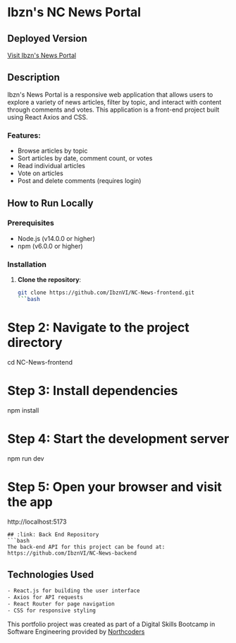 # Ibzn's NC News Portal 
## Deployed Version
[Visit Ibzn's News Portal](https://main--ibzn-frontend-news.netlify.app/)
## Description
Ibzn's News Portal is a responsive web application that allows users to explore a variety of news articles, filter by topic, and interact with content through comments and votes. This application is a front-end project built using React Axios and CSS.
### Features:
- Browse articles by topic
- Sort articles by date, comment count, or votes
- Read individual articles
- Vote on articles
- Post and delete comments (requires login)
## How to Run Locally
### Prerequisites
- Node.js (v14.0.0 or higher)
- npm (v6.0.0 or higher)
### Installation
1. **Clone the repository**:
   ```bash
   git clone https://github.com/IbznVI/NC-News-frontend.git
   ```bash
# Step 2: Navigate to the project directory
cd NC-News-frontend
# Step 3: Install dependencies
npm install
# Step 4: Start the development server
npm run dev
# Step 5: Open your browser and visit the app
http://localhost:5173
```
## :link: Back End Repository
```bash
The back-end API for this project can be found at:
https://github.com/IbznVI/NC-News-backend
```
## Technologies Used
```bash
- React.js for building the user interface
- Axios for API requests
- React Router for page navigation
- CSS for responsive styling
```

This portfolio project was created as part of a Digital Skills Bootcamp in Software Engineering provided by [Northcoders](https://northcoders.com/)